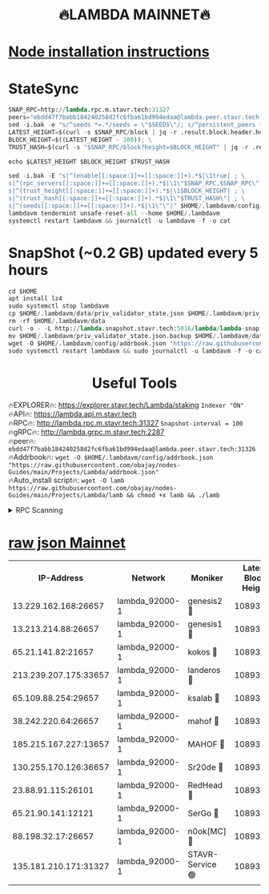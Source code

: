 <h1 align="center"> 🔥LAMBDA MAINNET🔥</h1>


[Node installation instructions](https://github.com/obajay/nodes-Guides/tree/main/Projects/Lambda)
=


# StateSync
```python
SNAP_RPC=http://lambda.rpc.m.stavr.tech:31327
peers="ebdd47f7babb184240258d2fc6fba61bd994edaa@lambda.peer.stavr.tech:31326" 
sed -i.bak -e "s/^seeds *=.*/seeds = \"$SEEDS\"/; s/^persistent_peers *=.*/persistent_peers = \"$PEERS\"/" $HOME/.lambdavm/config/config.toml
LATEST_HEIGHT=$(curl -s $SNAP_RPC/block | jq -r .result.block.header.height); \
BLOCK_HEIGHT=$((LATEST_HEIGHT - 100)); \
TRUST_HASH=$(curl -s "$SNAP_RPC/block?height=$BLOCK_HEIGHT" | jq -r .result.block_id.hash)

echo $LATEST_HEIGHT $BLOCK_HEIGHT $TRUST_HASH

sed -i.bak -E "s|^(enable[[:space:]]+=[[:space:]]+).*$|\1true| ; \
s|^(rpc_servers[[:space:]]+=[[:space:]]+).*$|\1\"$SNAP_RPC,$SNAP_RPC\"| ; \
s|^(trust_height[[:space:]]+=[[:space:]]+).*$|\1$BLOCK_HEIGHT| ; \
s|^(trust_hash[[:space:]]+=[[:space:]]+).*$|\1\"$TRUST_HASH\"| ; \
s|^(seeds[[:space:]]+=[[:space:]]+).*$|\1\"\"|" $HOME/.lambdavm/config/config.toml
lambdavm tendermint unsafe-reset-all --home $HOME/.lambdavm
systemctl restart lambdavm && journalctl -u lambdavm -f -o cat

```
# SnapShot (~0.2 GB) updated every 5 hours
```python
cd $HOME
apt install lz4
sudo systemctl stop lambdavm
cp $HOME/.lambdavm/data/priv_validator_state.json $HOME/.lambdavm/priv_validator_state.json.backup
rm -rf $HOME/.lambdavm/data
curl -o - -L http://lambda.snapshot.stavr.tech:5016/lambda/lambda-snap.tar.lz4 | lz4 -c -d - | tar -x -C $HOME/.lambdavm --strip-components 2
mv $HOME/.lambdavm/priv_validator_state.json.backup $HOME/.lambdavm/data/priv_validator_state.json
wget -O $HOME/.lambdavm/config/addrbook.json "https://raw.githubusercontent.com/obajay/nodes-Guides/main/Projects/Lambda/addrbook.json"
sudo systemctl restart lambdavm && sudo journalctl -u lambdavm -f -o cat
```
 <h1 align="center"> Useful Tools</h1>

🔥EXPLORER🔥:      https://explorer.stavr.tech/Lambda/staking	        `Indexer "ON"` \
🔥API🔥: 			 		 https://lambda.api.m.stavr.tech \
🔥RPC🔥:           http://lambda.rpc.m.stavr.tech:31327	              `Snapshot-interval = 100` \
🔥gRPC🔥:          http://lambda.grpc.m.stavr.tech:2287 \
🔥peer🔥:					 `ebdd47f7babb184240258d2fc6fba61bd994edaa@lambda.peer.stavr.tech:31326` \
🔥Addrbook🔥:    ```wget -O $HOME/.lambdavm/config/addrbook.json "https://raw.githubusercontent.com/obajay/nodes-Guides/main/Projects/Lambda/addrbook.json"``` \
🔥Auto_install script🔥: ```wget -O lamb https://raw.githubusercontent.com/obajay/nodes-Guides/main/Projects/Lambda/lamb && chmod +x lamb && ./lamb```


<details>
<summary>RPC Scanning</summary>

<h2 align="center"> We scan nodes in real time every 4 hours. And we provide the final result of RPC endpoints.
We cannot influence the operation of these nodes in any way. </h2>


```python
If Voting Power is higher than 0 --> then the Node is a validator of the network and may be subject to attack and be a potential threat to the chain.
```
```python
We marked such validators with a red symbol
```

</details>

[raw json Mainnet](https://rpc-check.lambm.stavr.tech/lambm/rpc-lambm-result.json)
=


<table><tr><th>IP-Address</th><th>Network</th><th>Moniker</th><th>Latest Block Height</th><th>Earliest Block Height</th><th>Catching Up</th><th>Tx Index</th><th>Voting Power</th><th>Scan Time</th></tr><tr><td>13.229.162.168:26657</td><td>lambda_92000-1</td><td>genesis2 🔴</td><td>10893997</td><td>1</td><td>False</td><td>on</td><td>16647390</td><td>2024-01-02T05:36:40.192543085UTC</td></tr><tr><td>13.213.214.88:26657</td><td>lambda_92000-1</td><td>genesis1 🔴</td><td>10893997</td><td>1</td><td>False</td><td>on</td><td>107835</td><td>2024-01-02T05:36:44.491454542UTC</td></tr><tr><td>65.21.141.82:21657</td><td>lambda_92000-1</td><td>kokos 🔴</td><td>10893998</td><td>7716001</td><td>False</td><td>off</td><td>546765</td><td>2024-01-02T05:36:46.910242023UTC</td></tr><tr><td>213.239.207.175:33657</td><td>lambda_92000-1</td><td>landeros 🔴</td><td>10893995</td><td>8136001</td><td>False</td><td>off</td><td>1251704</td><td>2024-01-02T05:36:34.462515160UTC</td></tr><tr><td>65.109.88.254:29657</td><td>lambda_92000-1</td><td>ksalab 🔴</td><td>10893998</td><td>8715001</td><td>False</td><td>on</td><td>505145</td><td>2024-01-02T05:36:49.666655374UTC</td></tr><tr><td>38.242.220.64:26657</td><td>lambda_92000-1</td><td>mahof 🔴</td><td>10893995</td><td>10131001</td><td>False</td><td>off</td><td>770350</td><td>2024-01-02T05:36:27.670756570UTC</td></tr><tr><td>185.215.167.227:13657</td><td>lambda_92000-1</td><td>MAHOF 🔴</td><td>10893997</td><td>10134001</td><td>False</td><td>on</td><td>2051510</td><td>2024-01-02T05:36:43.489423292UTC</td></tr><tr><td>130.255.170.126:36657</td><td>lambda_92000-1</td><td>Sr20de 🔴</td><td>10893995</td><td>10715001</td><td>False</td><td>off</td><td>673921</td><td>2024-01-02T05:36:34.854017121UTC</td></tr><tr><td>23.88.91.115:26101</td><td>lambda_92000-1</td><td>RedHead 🔴</td><td>10893995</td><td>10793995</td><td>False</td><td>off</td><td>553202</td><td>2024-01-02T05:36:35.105585951UTC</td></tr><tr><td>65.21.90.141:12121</td><td>lambda_92000-1</td><td>SerGo 🔴</td><td>10893998</td><td>10793998</td><td>False</td><td>off</td><td>10591776</td><td>2024-01-02T05:36:49.986492024UTC</td></tr><tr><td>88.198.32.17:26657</td><td>lambda_92000-1</td><td>n0ok[MC] 🔴</td><td>10893998</td><td>10793998</td><td>False</td><td>off</td><td>1578630</td><td>2024-01-02T05:36:53.086496869UTC</td></tr><tr><td>135.181.210.171:31327</td><td>lambda_92000-1</td><td>STAVR-Service 🟢</td><td>10893998</td><td>10891001</td><td>False</td><td>on</td><td>0</td><td>2024-01-02T05:36:49.344384560UTC</td></tr></table>
